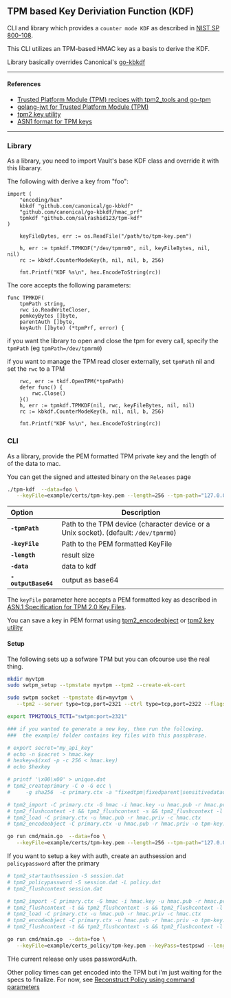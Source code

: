 ## TPM based Key Deriviation Function (KDF)


CLI and library which provides a `counter mode KDF` as described in [NIST SP 800-108](https://csrc.nist.gov/pubs/sp/800/108/r1/upd1/final).

This CLI utilizes an TPM-based HMAC key as a basis to derive the KDF.

Library basically overrides Canonical's  [go-kbkdf](https://github.com/canonical/go-kbkdf)

---

#### References

* [Trusted Platform Module (TPM) recipes with tpm2_tools and go-tpm](https://github.com/salrashid123/tpm2)
* [golang-jwt for Trusted Platform Module (TPM)](https://github.com/salrashid123/golang-jwt-tpm)
* [tpm2 key utility](https://github.com/salrashid123/tpm2genkey)
* [ASN1 format for TPM keys](https://github.com/salrashid123/tpm2/tree/master/tpm-key)

---

### Library

As a library, you need to import Vault's base KDF class and override it with this libarary.

The following with derive a key from "foo":

```golang
import (
	"encoding/hex"
	kbkdf "github.com/canonical/go-kbkdf"
	"github.com/canonical/go-kbkdf/hmac_prf"
	tpmkdf "github.com/salrashid123/tpm-kdf"
)

	keyFileBytes, err := os.ReadFile("/path/to/tpm-key.pem")

	h, err := tpmkdf.TPMKDF("/dev/tpmrm0", nil, keyFileBytes, nil, nil)
	rc := kbkdf.CounterModeKey(h, nil, nil, b, 256)	

	fmt.Printf("KDF %s\n", hex.EncodeToString(rc))
```

The core accepts the following parameters:

```golang
func TPMKDF(
	tpmPath string, 
	rwc io.ReadWriteCloser, 
	pemkeyBytes []byte, 
	parentAuth []byte, 
	keyAuth []byte) (*tpmPrf, error) {
```

if you want the library to open and close the tpm for every call, specify the `tpmPath` (eg `tpmPath=/dev/tpmrm0`)

if you want to manage the TPM read closer externally, set `tpmPath` nil and set the `rwc` to a TPM

```golang
	rwc, err := tkdf.OpenTPM(*tpmPath)
	defer func() {
		rwc.Close()
	}()
	h, err := tpmkdf.TPMKDF(nil, rwc, keyFileBytes, nil, nil)
	rc := kbkdf.CounterModeKey(h, nil, nil, b, 256)	

	fmt.Printf("KDF %s\n", hex.EncodeToString(rc))

```

### CLI

As a library, provide the PEM formatted TPM private key and the length of of the data to mac.

You can get the signed and attested binary on the `Releases` page

```bash
./tpm-kdf  --data=foo \
   --keyFile=example/certs/tpm-key.pem --length=256 --tpm-path="127.0.0.1:2321"
```

| Option | Description |
|:------------|-------------|
| **`-tpmPath`** | Path to the TPM device (character device or a Unix socket). (default: `/dev/tpmrm0`) |
| **`-keyFile`** | Path to the PEM formatted KeyFile |
| **`-length`** | result size |
| **`-data`** | data to kdf |
| **`-outputBase64`** | output as base64 |

The `keyFile` parameter here accepts a PEM formatted key as described in [ASN.1 Specification for TPM 2.0 Key Files](https://www.hansenpartnership.com/draft-bottomley-tpm2-keys.html).

You can save a key in PEM format using [tpm2_encodeobject](https://github.com/tpm2-software/tpm2-tools/blob/master/man/tpm2_encodeobject.1.md) or [tpm2 key utility](https://github.com/salrashid123/tpm2genkey)

#### Setup

The following sets up a sofware TPM but you can ofcourse use the real thing.  

```bash
mkdir myvtpm
sudo swtpm_setup --tpmstate myvtpm --tpm2 --create-ek-cert

sudo swtpm socket --tpmstate dir=myvtpm \
   --tpm2 --server type=tcp,port=2321 --ctrl type=tcp,port=2322 --flags not-need-init,startup-clear --log level=5

export TPM2TOOLS_TCTI="swtpm:port=2321"

### if you wanted to generate a new key, then run the following.
###  the example/ folder contains key files with this passphrase.

# export secret="my_api_key"
# echo -n $secret > hmac.key
# hexkey=$(xxd -p -c 256 < hmac.key)
# echo $hexkey

# printf '\x00\x00' > unique.dat
# tpm2_createprimary -C o -G ecc \
#     -g sha256  -c primary.ctx -a "fixedtpm|fixedparent|sensitivedataorigin|userwithauth|noda|restricted|decrypt" -u unique.dat

# tpm2_import -C primary.ctx -G hmac -i hmac.key -u hmac.pub -r hmac.priv
# tpm2_flushcontext -t && tpm2_flushcontext -s && tpm2_flushcontext -l
# tpm2_load -C primary.ctx -u hmac.pub -r hmac.priv -c hmac.ctx
# tpm2_encodeobject -C primary.ctx -u hmac.pub -r hmac.priv -o tpm-key.pem

go run cmd/main.go  --data=foo \
   --keyFile=example/certs/tpm-key.pem --length=256 --tpm-path="127.0.0.1:2321"
```

If you want to setup a key with auth, create an authsession and `policypassword` after the primary

```bash
# tpm2_startauthsession -S session.dat
# tpm2_policypassword -S session.dat -L policy.dat
# tpm2_flushcontext session.dat

# tpm2_import -C primary.ctx -G hmac -i hmac.key -u hmac.pub -r hmac.priv -L policy.dat -p testpswd
# tpm2_flushcontext -t && tpm2_flushcontext -s && tpm2_flushcontext -l
# tpm2_load -C primary.ctx -u hmac.pub -r hmac.priv -c hmac.ctx
# tpm2_encodeobject -C primary.ctx -u hmac.pub -r hmac.priv -o tpm-key.pem 
# tpm2_flushcontext -t && tpm2_flushcontext -s && tpm2_flushcontext -l

go run cmd/main.go  --data=foo \
   --keyFile=example/certs_policy/tpm-key.pem --keyPass=testpswd --length=256 --tpm-path="127.0.0.1:2321"
```

THe current release only uses passwordAuth.  

Other policy times can get encoded into the TPM but i'm just waiting for the  specs to finalize.  For now, see [Reconstruct Policy using command parameters](https://github.com/salrashid123/tpm2/tree/master/policy_gen)

